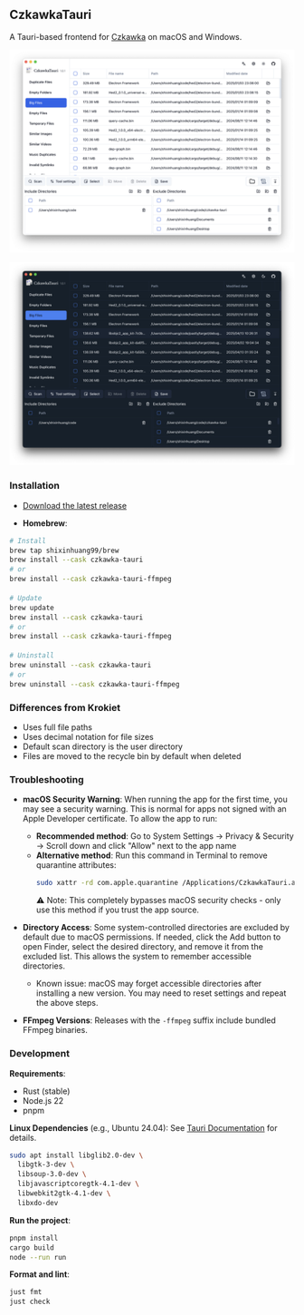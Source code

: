 ## CzkawkaTauri

A Tauri-based frontend for [Czkawka](https://github.com/qarmin/czkawka) on macOS and Windows.

![App in light mode](./screenshots/1.png)

![App in dark mode](./screenshots/2.png)

### Installation

- [Download the latest release](https://github.com/shixinhuang99/czkawka-tauri/releases)

- **Homebrew**:

```sh
# Install
brew tap shixinhuang99/brew
brew install --cask czkawka-tauri
# or
brew install --cask czkawka-tauri-ffmpeg

# Update
brew update
brew install --cask czkawka-tauri
# or
brew install --cask czkawka-tauri-ffmpeg

# Uninstall
brew uninstall --cask czkawka-tauri
# or
brew uninstall --cask czkawka-tauri-ffmpeg
```

### Differences from Krokiet

- Uses full file paths
- Uses decimal notation for file sizes
- Default scan directory is the user directory
- Files are moved to the recycle bin by default when deleted

### Troubleshooting

- **macOS Security Warning**: When running the app for the first time, you may see a security warning. This is normal for apps not signed with an Apple Developer certificate. To allow the app to run:
  - **Recommended method**: Go to System Settings → Privacy & Security → Scroll down and click "Allow" next to the app name
  - **Alternative method**: Run this command in Terminal to remove quarantine attributes:
    ```sh
    sudo xattr -rd com.apple.quarantine /Applications/CzkawkaTauri.app
    ```
    ⚠️ Note: This completely bypasses macOS security checks - only use this method if you trust the app source.

- **Directory Access**: Some system-controlled directories are excluded by default due to macOS permissions. If needed, click the Add button to open Finder, select the desired directory, and remove it from the excluded list. This allows the system to remember accessible directories.
  - Known issue: macOS may forget accessible directories after installing a new version. You may need to reset settings and repeat the above steps.

- **FFmpeg Versions**: Releases with the `-ffmpeg` suffix include bundled FFmpeg binaries.

### Development

**Requirements**:

- Rust (stable)
- Node.js 22
- pnpm

**Linux Dependencies** (e.g., Ubuntu 24.04):
See [Tauri Documentation](https://tauri.app/start/prerequisites/#linux) for details.

```sh
sudo apt install libglib2.0-dev \
  libgtk-3-dev \
  libsoup-3.0-dev \
  libjavascriptcoregtk-4.1-dev \
  libwebkit2gtk-4.1-dev \
  libxdo-dev
```

**Run the project**:

```sh
pnpm install
cargo build
node --run run
```

**Format and lint**:

```sh
just fmt
just check
```
